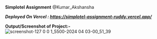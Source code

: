 **Simplotel Assignment**
@Kumar_Akshansha

***Deployed On Vercel : https://simplotel-assignment-ruddy.vercel.app/***

**Output/Screenshot of Project:-**![screenshot-127 0 0 1_5500-2024 04 03-00_51_39](https://github.com/akshansha9/Simplotel-Assignment/assets/144467309/a638c736-522d-4987-aa38-a6c415dfb4c2)
